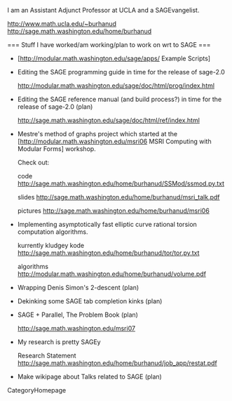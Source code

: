 I am an Assistant Adjunct Professor at UCLA and a SAGEvangelist.

  http://www.math.ucla.edu/~burhanud   http://sage.math.washington.edu/home/burhanud


=== Stuff I have worked/am working/plan to work on wrt to SAGE ===

* [http://modular.math.washington.edu/sage/apps/ Example Scripts]


* Editing the SAGE programming guide in time for the release of sage-2.0

  http://modular.math.washington.edu/sage/doc/html/prog/index.html

* Editing the SAGE reference manual (and build process?) in time for the release of sage-2.0 (plan)

  http://sage.math.washington.edu/sage/doc/html/ref/index.html

* Mestre's method of graphs project which started at the  [http://modular.math.washington.edu/msri06 MSRI Computing with Modular Forms] workshop. 

  Check out: 

    code http://sage.math.washington.edu/home/burhanud/SSMod/ssmod.py.txt

    slides http://sage.math.washington.edu/home/burhanud/msri_talk.pdf 

    pictures http://sage.math.washington.edu/home/burhanud/msri06 

* Implementing asymptotically fast elliptic curve rational torsion computation algorithms. 

  kurrently kludgey kode http://sage.math.washington.edu/home/burhanud/tor/tor.py.txt

  algorithms http://modular.math.washington.edu/home/burhanud/volume.pdf

* Wrapping Denis Simon's 2-descent (plan)

* Dekinking some SAGE tab completion kinks (plan)

* SAGE + Parallel, The Problem Book (plan)
  
  http://sage.math.washington.edu/msri07


* My research is pretty SAGEy

  Research Statement http://sage.math.washington.edu/home/burhanud/job_app/restat.pdf

* Make wikipage about Talks related to SAGE (plan)

CategoryHomepage
